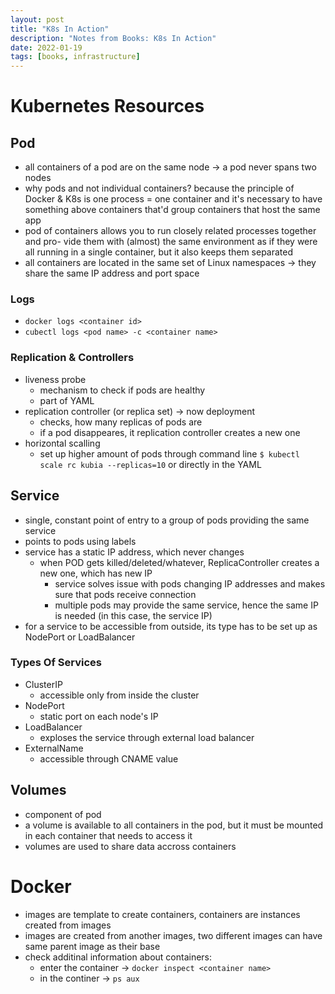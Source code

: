 ```yaml
---
layout: post
title: "K8s In Action"
description: "Notes from Books: K8s In Action"
date: 2022-01-19
tags: [books, infrastructure]
---
```


# Kubernetes Resources

## Pod
* all containers of a pod are on the same node -> a pod never spans two nodes
* why pods and not individual containers? because the principle of Docker & K8s is one process = one container and it's necessary to have something above containers that'd group containers that host the same app
* pod of containers allows you to run closely related processes together and pro-
vide them with (almost) the same environment as if they were all running in a single
container, but it also keeps them separated 
* all containers are located in the same set of Linux namespaces -> they share the same IP address and port space


### Logs
* `docker logs <container id>`
* `cubectl logs <pod name> -c <container name>` 

### Replication & Controllers 
* liveness probe 
    * mechanism to check if pods are healthy
    * part of YAML
* replication controller (or replica set) -> now deployment
    * checks, how many replicas of pods are
    * if a pod disappeares, it replication controller creates a new one
* horizontal scalling
    * set up higher amount of pods through command line `$ kubectl scale rc kubia --replicas=10` or directly in the YAML

## Service
* single, constant point of entry to a group of pods providing the same service
* points to pods using labels
* service has a static IP address, which never changes
    * when POD gets killed/deleted/whatever, ReplicaController creates a new one, which has new IP
        * service solves issue with pods changing IP addresses and makes sure that pods receive connection
        * multiple pods may provide the same service, hence the same IP is needed (in this case, the service IP)
* for a service to be accessible from outside, its type has to be set up as NodePort or LoadBalancer

### Types Of Services
* ClusterIP 
    * accessible only from inside the cluster
* NodePort
    * static port on each node's IP
* LoadBalancer
    * exploses the service through external load balancer
* ExternalName
    * accessible through CNAME value

## Volumes
* component of pod
* a volume is available to all containers in the pod, but it must be mounted in each container that needs to access it
* volumes are used to share data accross containers

# Docker
* images are template to create containers, containers are instances created from images 
* images are created from another images, two different images can have same parent image as their base
* check additinal information about containers:
    * enter the container -> `docker inspect <container name>`
    * in the continer -> `ps aux`